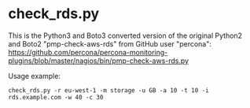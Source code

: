 # check_rds.py

This is the Python3 and Boto3 converted version of the original Python2 and Boto2 "pmp-check-aws-rds" from GitHub user "percona":
https://github.com/percona/percona-monitoring-plugins/blob/master/nagios/bin/pmp-check-aws-rds.py

Usage example:
```
check_rds.py -r eu-west-1 -m storage -u GB -a 10 -t 10 -i rds.example.com -w 40 -c 30
```
